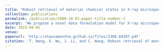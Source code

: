 ```yaml
---
title: "Robust retrieval of material chemical states in X-ray microspectroscopy(Preprint)"
collection: publications
permalink: /publication/2009-10-01-paper-title-number-1
excerpt: 'We propose a novel data formulation model for X-ray microspectroscopy and develop a dedicated unmixing framework to solve this problem, which is robust to noise and spectral variability. Moreover, this framework is not limited to the analysis of two-state material chemistry, making it an effective alternative to conventional and widely-used methods. In addition, an alternative directional multiplier method with provable convergence is applied to obtain the solution efficiently.'
date: 2023-08-01
venue: 
paperurl: 'http://xtwusamantha.github.io/files/2308.04207.pdf'
citation: 'T. Wang, X. Wu, J. Li, and C. Wang. Robust retrieval of material chemical states in X-ray microspectroscopy. arXiv:2308.04207'
---
```


